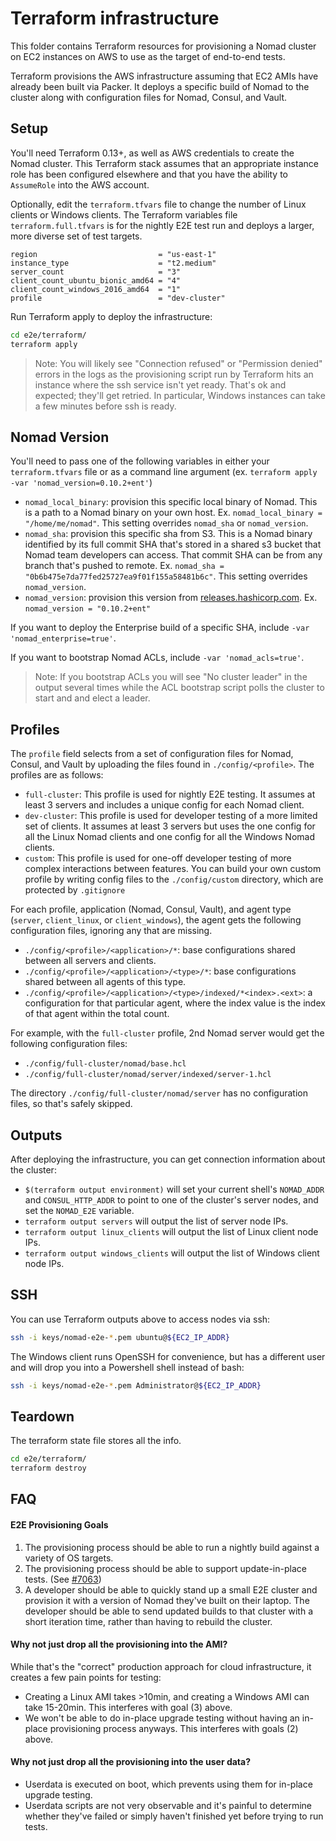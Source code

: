 # Terraform infrastructure

This folder contains Terraform resources for provisioning a Nomad cluster on
EC2 instances on AWS to use as the target of end-to-end tests.

Terraform provisions the AWS infrastructure assuming that EC2 AMIs have
already been built via Packer. It deploys a specific build of Nomad to the
cluster along with configuration files for Nomad, Consul, and Vault.

## Setup

You'll need Terraform 0.13+, as well as AWS credentials to create the Nomad
cluster. This Terraform stack assumes that an appropriate instance role has
been configured elsewhere and that you have the ability to `AssumeRole` into
the AWS account.

Optionally, edit the `terraform.tfvars` file to change the number of Linux
clients or Windows clients. The Terraform variables file
`terraform.full.tfvars` is for the nightly E2E test run and deploys a larger,
more diverse set of test targets.

```hcl
region                           = "us-east-1"
instance_type                    = "t2.medium"
server_count                     = "3"
client_count_ubuntu_bionic_amd64 = "4"
client_count_windows_2016_amd64  = "1"
profile                          = "dev-cluster"
```

Run Terraform apply to deploy the infrastructure:

```sh
cd e2e/terraform/
terraform apply
```

> Note: You will likely see "Connection refused" or "Permission denied" errors
> in the logs as the provisioning script run by Terraform hits an instance
> where the ssh service isn't yet ready. That's ok and expected; they'll get
> retried. In particular, Windows instances can take a few minutes before ssh
> is ready.

## Nomad Version

You'll need to pass one of the following variables in either your
`terraform.tfvars` file or as a command line argument (ex. `terraform apply
-var 'nomad_version=0.10.2+ent'`)

* `nomad_local_binary`: provision this specific local binary of Nomad. This is
  a path to a Nomad binary on your own host. Ex. `nomad_local_binary =
  "/home/me/nomad"`. This setting overrides `nomad_sha` or `nomad_version`.
* `nomad_sha`: provision this specific sha from S3. This is a Nomad binary
  identified by its full commit SHA that's stored in a shared s3 bucket that
  Nomad team developers can access. That commit SHA can be from any branch
  that's pushed to remote. Ex. `nomad_sha =
  "0b6b475e7da77fed25727ea9f01f155a58481b6c"`. This setting overrides
  `nomad_version`.
* `nomad_version`: provision this version from
  [releases.hashicorp.com](https://releases.hashicorp.com/nomad). Ex. `nomad_version
  = "0.10.2+ent"`

If you want to deploy the Enterprise build of a specific SHA, include
`-var 'nomad_enterprise=true'`.

If you want to bootstrap Nomad ACLs, include `-var 'nomad_acls=true'`.

> Note: If you bootstrap ACLs you will see "No cluster leader" in the output
> several times while the ACL bootstrap script polls the cluster to start and
> and elect a leader.

## Profiles

The `profile` field selects from a set of configuration files for Nomad,
Consul, and Vault by uploading the files found in `./config/<profile>`. The
profiles are as follows:

* `full-cluster`: This profile is used for nightly E2E testing. It assumes at
  least 3 servers and includes a unique config for each Nomad client.
* `dev-cluster`: This profile is used for developer testing of a more limited
  set of clients. It assumes at least 3 servers but uses the one config for
  all the Linux Nomad clients and one config for all the Windows Nomad
  clients.
* `custom`: This profile is used for one-off developer testing of more complex
  interactions between features. You can build your own custom profile by
  writing config files to the `./config/custom` directory, which are protected
  by `.gitignore`

For each profile, application (Nomad, Consul, Vault), and agent type
(`server`, `client_linux`, or `client_windows`), the agent gets the following
configuration files, ignoring any that are missing.

* `./config/<profile>/<application>/*`: base configurations shared between all
  servers and clients.
* `./config/<profile>/<application>/<type>/*`: base configurations shared
  between all agents of this type.
* `./config/<profile>/<application>/<type>/indexed/*<index>.<ext>`: a
  configuration for that particular agent, where the index value is the index
  of that agent within the total count.

For example, with the `full-cluster` profile, 2nd Nomad server would get the
following configuration files:
* `./config/full-cluster/nomad/base.hcl`
* `./config/full-cluster/nomad/server/indexed/server-1.hcl`

The directory `./config/full-cluster/nomad/server` has no configuration files,
so that's safely skipped.

## Outputs

After deploying the infrastructure, you can get connection information
about the cluster:

- `$(terraform output environment)` will set your current shell's
  `NOMAD_ADDR` and `CONSUL_HTTP_ADDR` to point to one of the cluster's
  server nodes, and set the `NOMAD_E2E` variable.
- `terraform output servers` will output the list of server node IPs.
- `terraform output linux_clients` will output the list of Linux
  client node IPs.
- `terraform output windows_clients` will output the list of Windows
  client node IPs.

## SSH

You can use Terraform outputs above to access nodes via ssh:

```sh
ssh -i keys/nomad-e2e-*.pem ubuntu@${EC2_IP_ADDR}
```

The Windows client runs OpenSSH for convenience, but has a different
user and will drop you into a Powershell shell instead of bash:

```sh
ssh -i keys/nomad-e2e-*.pem Administrator@${EC2_IP_ADDR}
```

## Teardown

The terraform state file stores all the info.

```sh
cd e2e/terraform/
terraform destroy
```

## FAQ

#### E2E Provisioning Goals

1. The provisioning process should be able to run a nightly build against a
  variety of OS targets.
2. The provisioning process should be able to support update-in-place
  tests. (See [#7063](https://github.com/hashicorp/nomad/issues/7063))
3. A developer should be able to quickly stand up a small E2E cluster and
  provision it with a version of Nomad they've built on their laptop. The
  developer should be able to send updated builds to that cluster with a short
  iteration time, rather than having to rebuild the cluster.

#### Why not just drop all the provisioning into the AMI?

While that's the "correct" production approach for cloud infrastructure, it
creates a few pain points for testing:

* Creating a Linux AMI takes >10min, and creating a Windows AMI can take
  15-20min. This interferes with goal (3) above.
* We won't be able to do in-place upgrade testing without having an in-place
  provisioning process anyways. This interferes with goals (2) above.

#### Why not just drop all the provisioning into the user data?

* Userdata is executed on boot, which prevents using them for in-place upgrade
  testing.
* Userdata scripts are not very observable and it's painful to determine
  whether they've failed or simply haven't finished yet before trying to run
  tests.
